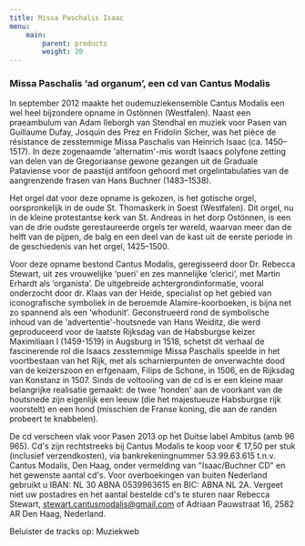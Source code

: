 ```yaml
---
title: Missa Paschalis Isaac
menu:
    main:
        parent: products
        weight: 20
---
```

### Missa Paschalis ‘ad organum’, een cd van Cantus Modalis
In september 2012 maakte het oudemuziekensemble Cantus Modalis een wel heel bijzondere opname in Ostönnen (Westfalen). Naast een praeambulum van Adam Ileborgh van Stendhal en muziek voor Pasen van Guillaume Dufay, Josquin des Prez en Fridolin Sicher, was het pièce de résistance de zesstemmige Missa Paschalis van Heinrich Isaac (ca. 1450–1517). In deze zogenaamde 'alternatim'-mis wordt Isaacs polyfone zetting van delen van de Gregoriaanse gewone gezangen uit de Graduale Pataviense voor de paastijd antifoon gehoord met orgelintabulaties van de aangrenzende frasen van Hans Buchner (1483–1538).

Het orgel dat voor deze opname is gekozen, is het gotische orgel, oorspronkelijk in de oude St. Thomaskerk in Soest (Westfalen). Dit orgel, nu in de kleine protestantse kerk van St. Andreas in het dorp Ostönnen, is een van de drie oudste gerestaureerde orgels ter wereld, waarvan meer dan de helft van de pijpen, de balg en een deel van de kast uit de eerste periode in de geschiedenis van het orgel, 1425–1500.

Voor deze opname bestond Cantus Modalis, geregisseerd door Dr. Rebecca Stewart, uit zes vrouwelijke ‘pueri’ en zes mannelijke ‘clerici’, met Martin Erhardt als ‘organista’. De uitgebreide achtergrondinformatie, vooral onderzocht door dr. Klaas van der Heide, specialist op het gebied van iconografische symboliek in de beroemde Alamire-koorboeken, is bijna net zo spannend als een ‘whodunit’. Geconstrueerd rond de symbolische inhoud van de 'advertentie'-houtsnede van Hans Weiditz, die werd geproduceerd voor de laatste Rijksdag van de Habsburgse keizer Maximiliaan I (1459-1519) in Augsburg in 1518, schetst dit verhaal de fascinerende rol die Isaacs zesstemmige Missa Paschalis speelde in het voortbestaan van het Rijk, met als scharnierpunten de onverwachte dood van de keizerszoon en erfgenaam, Filips de Schone, in 1506, en de Rijksdag van Konstanz in 1507. Sinds de voltooiing van de cd is er een kleine maar belangrijke realisatie gemaakt: de twee 'honden' aan de voorkant van de houtsnede zijn eigenlijk een leeuw (die het majestueuze Habsburgse rijk voorstelt) en een hond (misschien de Franse koning, die aan de randen probeert te knabbelen).

De cd verscheen vlak voor Pasen 2013 op het Duitse label Ambitus (amb 96 965).
Cd's zijn rechtstreeks bij Cantus Modalis te koop voor € 17,50 per stuk (inclusief verzendkosten), via bankrekeningnummer 53.99.63.615 t.n.v. Cantus Modalis, Den Haag, onder vermelding van "Isaac/Buchner CD" en het gewenste aantal cd's. Voor overboekingen van buiten Nederland gebruikt u IBAN: NL 30 ABNA 0539963615 en BIC: ABNA NL 2A. Vergeet niet uw postadres en het aantal bestelde cd's te sturen naar Rebecca Stewart, stewart.cantusmodalis@gmail.com of Adriaan Pauwstraat 16, 2582 AR Den Haag, Nederland.

Beluister de tracks op: Muziekweb